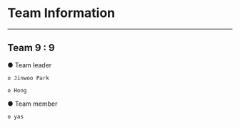 # Team Information
-----------------

## Team 9 : 9
● Team leader

    o Jinwoo Park 
  
    o Hong

● Team member

    o yas



